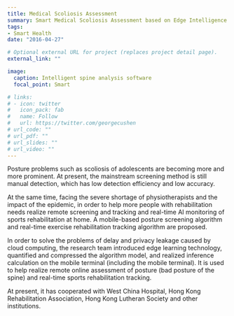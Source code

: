 ```yaml
---
title: Medical Scoliosis Assessment
summary: Smart Medical Scoliosis Assessment based on Edge Intelligence.
tags:
- Smart Health
date: "2016-04-27"

# Optional external URL for project (replaces project detail page).
external_link: ""

image:
  caption: Intelligent spine analysis software 
  focal_point: Smart

# links:
# - icon: twitter
#   icon_pack: fab
#   name: Follow
#   url: https://twitter.com/georgecushen
# url_code: ""
# url_pdf: ""
# url_slides: ""
# url_video: ""
---
```


Posture problems such as scoliosis of adolescents are becoming more and more prominent. At present, the mainstream screening method is still manual detection, which has low detection efficiency and low accuracy. 

At the same time, facing the severe shortage of physiotherapists and the impact of the epidemic, in order to help more people with rehabilitation needs realize remote screening and tracking and real-time AI monitoring of sports rehabilitation at home. A mobile-based posture screening algorithm and real-time exercise rehabilitation tracking algorithm are proposed.

In order to solve the problems of delay and privacy leakage caused by cloud computing, the research team introduced edge learning technology, quantified and compressed the algorithm model, and realized inference calculation on the mobile terminal (including the mobile terminal). It is used to help realize remote online assessment of posture (bad posture of the spine) and real-time sports rehabilitation tracking.

At present, it has cooperated with West China Hospital, Hong Kong Rehabilitation Association, Hong Kong Lutheran Society and other institutions. 
